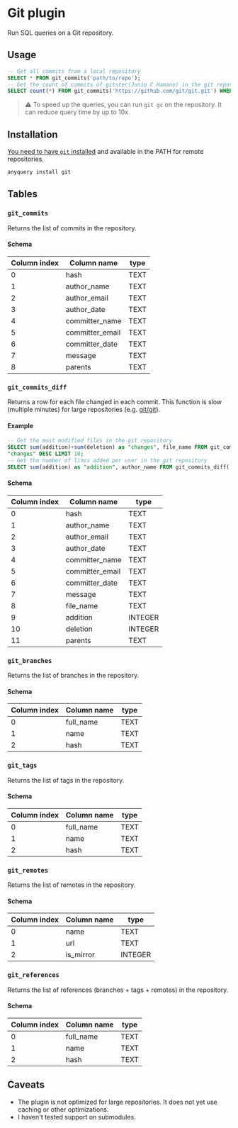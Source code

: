 # Git plugin

Run SQL queries on a Git repository.

## Usage

```sql
-- Get all commits from a local repository
SELECT * FROM git_commits('path/to/repo');
-- Get the count of commits of gitster(Junio C Hamano) in the git repository
SELECT count(*) FROM git_commits('https://github.com/git/git.git') WHERE author_name='Junio C Hamano';
```

> ⚠️ To speed up the queries, you can run `git gc` on the repository. It can reduce query time by up to 10x.

## Installation

[You need to have `git` installed](https://git-scm.com/book/en/v2/Getting-Started-Installing-Git) and available in the PATH for remote repositories.

```bash
anyquery install git
```

## Tables

### `git_commits`

Returns the list of commits in the repository.

#### Schema

| Column index | Column name     | type |
| ------------ | --------------- | ---- |
| 0            | hash            | TEXT |
| 1            | author_name     | TEXT |
| 2            | author_email    | TEXT |
| 3            | author_date     | TEXT |
| 4            | committer_name  | TEXT |
| 5            | committer_email | TEXT |
| 6            | committer_date  | TEXT |
| 7            | message         | TEXT |
| 8            | parents         | TEXT |

### `git_commits_diff`

Returns a row for each file changed in each commit. This function is slow (multiple minutes) for large repositories (e.g. [git/git](https://github.com/git/git.git)).

#### Example

```sql
-- Get the most modified files in the git repository
SELECT sum(addition)+sum(deletion) as "changes", file_name FROM git_commits_diff('/path/to/repo') GROUP BY file_name ORDER BY
"changes" DESC LIMIT 10;
-- Get the number of lines added per user in the git repository
SELECT sum(addition) as "addition", author_name FROM git_commits_diff('/path/to/repo') GROUP BY author_name ORDER BY "addition" DESC;
```

#### Schema

| Column index | Column name     | type    |
| ------------ | --------------- | ------- |
| 0            | hash            | TEXT    |
| 1            | author_name     | TEXT    |
| 2            | author_email    | TEXT    |
| 3            | author_date     | TEXT    |
| 4            | committer_name  | TEXT    |
| 5            | committer_email | TEXT    |
| 6            | committer_date  | TEXT    |
| 7            | message         | TEXT    |
| 8            | file_name       | TEXT    |
| 9            | addition        | INTEGER |
| 10           | deletion        | INTEGER |
| 11           | parents         | TEXT    |

### `git_branches`

Returns the list of branches in the repository.

#### Schema

| Column index | Column name | type |
| ------------ | ----------- | ---- |
| 0            | full_name   | TEXT |
| 1            | name        | TEXT |
| 2            | hash        | TEXT |

### `git_tags`

Returns the list of tags in the repository.

#### Schema

| Column index | Column name | type |
| ------------ | ----------- | ---- |
| 0            | full_name   | TEXT |
| 1            | name        | TEXT |
| 2            | hash        | TEXT |

### `git_remotes`

Returns the list of remotes in the repository.

#### Schema

| Column index | Column name | type    |
| ------------ | ----------- | ------- |
| 0            | name        | TEXT    |
| 1            | url         | TEXT    |
| 2            | is_mirror   | INTEGER |

### `git_references`

Returns the list of references (branches + tags + remotes) in the repository.

#### Schema

| Column index | Column name | type |
| ------------ | ----------- | ---- |
| 0            | full_name   | TEXT |
| 1            | name        | TEXT |
| 2            | hash        | TEXT |

## Caveats

- The plugin is not optimized for large repositories. It does not yet use caching or other optimizations.
- I haven't tested support on submodules.
